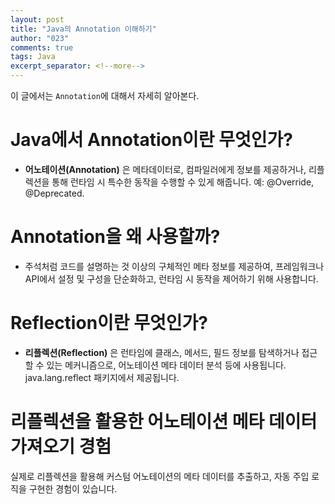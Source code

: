 ```yaml
---
layout: post
title: "Java의 Annotation 이해하기"
author: "023"
comments: true
tags: Java
excerpt_separator: <!--more-->
---
```


이 글에서는 `Annotation`에 대해서 자세히 알아본다.
# Java에서 Annotation이란 무엇인가?
- **어노테이션(Annotation)** 은 메타데이터로, 컴파일러에게 정보를 제공하거나, 리플렉션을 통해 런타임 시 특수한 동작을 수행할 수 있게 해줍니다. 예: @Override, @Deprecated.
# Annotation을 왜 사용할까?
- 주석처럼 코드를 설명하는 것 이상의 구체적인 메타 정보를 제공하여, 프레임워크나 API에서 설정 및 구성을 단순화하고, 런타임 시 동작을 제어하기 위해 사용합니다.
# Reflection이란 무엇인가?
- **리플렉션(Reflection)** 은 런타임에 클래스, 메서드, 필드 정보를 탐색하거나 접근할 수 있는 메커니즘으로, 어노테이션 메타 데이터 분석 등에 사용됩니다. java.lang.reflect 패키지에서 제공됩니다.
# 리플렉션을 활용한 어노테이션 메타 데이터 가져오기 경험
실제로 리플렉션을 활용해 커스텀 어노테이션의 메타 데이터를 추출하고, 자동 주입 로직을 구현한 경험이 있습니다.